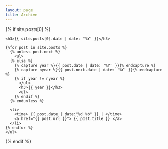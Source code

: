 ```yaml
---
layout: page
title: Archive
---
```


<section>
  {% if site.posts[0] %}

    <h3>{{ site.posts[0].date | date: '%Y' }}</h3>

    {%for post in site.posts %}
      {% unless post.next %}
        <ul>
      {% else %}
        {% capture year %}{{ post.date | date: '%Y' }}{% endcapture %}
        {% capture nyear %}{{ post.next.date | date: '%Y' }}{% endcapture %}
        {% if year != nyear %}
          </ul>
          <h3>{{ year }}</h3>
          <ul>
        {% endif %}
      {% endunless %}

      <li>
        <time> {{ post.date | date:"%d %b" }} | </time>
        <a href="{{ post.url }}"> {{ post.title }} </a>
      </li>
    {% endfor %}
    </ul>

  {% endif %}
</section>